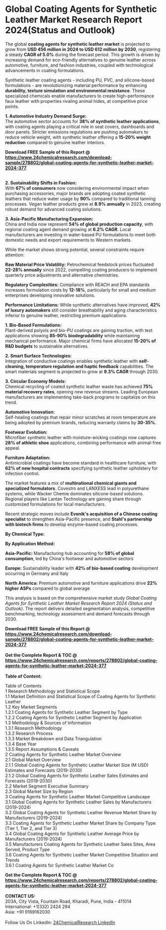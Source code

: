 <h1>Global Coating Agents for Synthetic Leather Market Research Report 2024(Status and Outlook)</h1><p>The global <strong>coating agents for synthetic leather market</strong> is projected to grow from <strong>USD 456 million in 2024 to USD 612 million by 2030</strong>, registering a steady <strong>CAGR of 5.0%</strong> during the forecast period. This growth is driven by increasing demand for eco-friendly alternatives to genuine leather across automotive, furniture, and fashion industries, coupled with technological advancements in coating formulations.</p><p>Synthetic leather coating agents - including PU, PVC, and silicone-based formulations - are revolutionizing material performance by enhancing <strong>durability, texture simulation and environmental resistance</strong>. These specialized chemicals enable manufacturers to create high-performance faux leather with properties rivaling animal hides, at competitive price points.</p><p><strong>1. Automotive Industry Demand Surge:</strong><br>
The automotive sector accounts for <strong>38% of synthetic leather applications</strong>, with coating agents playing a critical role in seat covers, dashboards and door panels. Stricter emissions regulations are pushing automakers to reduce vehicle weight, with synthetic leather offering a <strong>15-20% weight reduction</strong> compared to genuine leather interiors.</p><div><b>Download FREE Sample of this Report @ 
            <a href="https://www.24chemicalresearch.com/download-sample/278802/global-coating-agents-for-synthetic-leather-market-2024-377">
            https://www.24chemicalresearch.com/download-sample/278802/global-coating-agents-for-synthetic-leather-market-2024-377</a></b></div><br><p><strong>2. Sustainability Shifts in Fashion:</strong><br>
With <strong>67% of consumers</strong> now considering environmental impact when purchasing accessories, major brands are adopting coated synthetic leathers that reduce water usage by <strong>90%</strong> compared to traditional tanning processes. Vegan leather products grew at <strong>8.9% annually</strong> in 2023, creating robust demand for advanced coating solutions.</p><p><strong>3. Asia-Pacific Manufacturing Expansion:</strong><br>
China and India now represent <strong>54% of global production capacity</strong>, with regional coating agent demand growing at <strong>6.2% CAGR</strong>. Local manufacturers are investing in water-based PU formulations to meet both domestic needs and export requirements to Western markets.</p><p>While the market shows strong potential, several constraints require attention:</p><p><strong>Raw Material Price Volatility:</strong> Petrochemical feedstock prices fluctuated <strong>22-28% annually</strong> since 2022, compelling coating producers to implement quarterly price adjustments and alternative chemistries.</p><p><strong>Regulatory Complexities:</strong> Compliance with REACH and EPA standards increases formulation costs by <strong>12-18%</strong>, particularly for small and medium enterprises developing innovative solutions.</p><p><strong>Performance Limitations:</strong> While synthetic alternatives have improved, <strong>42% of luxury automakers</strong> still consider breathability and aging characteristics inferior to genuine leather, restricting premium applications.</p><p><strong>1. Bio-Based Formulations:</strong><br>
Plant-derived polyols and bio-PU coatings are gaining traction, with test applications showing <strong>85-90% biodegradability</strong> while maintaining mechanical performance. Major chemical firms have allocated <strong>15-20% of R&amp;D budgets</strong> to sustainable alternatives.</p><p><strong>2. Smart Surface Technologies:</strong><br>
Integration of conductive coatings enables synthetic leather with <strong>self-cleaning, temperature regulation and haptic feedback</strong> capabilities. The smart materials segment is projected to grow at <strong>9.3% CAGR</strong> through 2030.</p><p><strong>3. Circular Economy Models:</strong><br>
Chemical recycling of coated synthetic leather waste has achieved <strong>75% material recovery rates</strong>, opening new revenue streams. Leading European manufacturers are implementing take-back programs to capitalize on this trend.</p><p><strong>Automotive Innovation:</strong> <br>
	Self-healing coatings that repair minor scratches at room temperature are being adopted by premium brands, reducing warranty claims by <strong>30-35%</strong>.</p><p><strong>Footwear Evolution:</strong><br>
	Microfiber synthetic leather with moisture-wicking coatings now captures <strong>28% of athletic shoe</strong> applications, combining performance with animal-free appeal.</p><p><strong>Furniture Adaptation:</strong><br>
	Antimicrobial coatings have become standard in healthcare furniture, with <strong>62% of new hospital contracts</strong> specifying synthetic leather upholstery for infection control.</p><p>The market features a mix of <strong>multinational chemical giants and specialized formulators</strong>. Covestro and LANXESS lead in polyurethane systems, while Wacker Chemie dominates silicone-based solutions. Regional players like Lantan Technology are gaining share through customized formulations for local manufacturers.</p><p>Recent strategic moves include <strong>Evonik's acquisition of a Chinese coating specialist</strong> to strengthen Asia-Pacific presence, and <strong>Stahl's partnership with biotech firms</strong> to develop enzyme-based coating processes.</p><p><strong>By Chemical Type:</strong></p><p><strong>By Application Method:</strong></p><p><strong>Asia-Pacific:</strong> Manufacturing hub accounting for <strong>58% of global consumption</strong>, led by China's footwear and automotive sectors</p><p><strong>Europe:</strong> Sustainability leader with <strong>42% of bio-based coating</strong> development occurring in Germany and Italy</p><p><strong>North America:</strong> Premium automotive and furniture applications drive <strong>22% higher ASPs</strong> compared to global average</p><p>This analysis is based on the comprehensive market study <em>Global Coating Agents for Synthetic Leather Market Research Report 2024 (Status and Outlook)</em>. The report delivers detailed segmentation analysis, competitive benchmarking, technology assessment and demand forecasts through 2030.</p><div><b>Download FREE Sample of this Report @ 
            <a href="https://www.24chemicalresearch.com/download-sample/278802/global-coating-agents-for-synthetic-leather-market-2024-377">
            https://www.24chemicalresearch.com/download-sample/278802/global-coating-agents-for-synthetic-leather-market-2024-377</a></b></div><br><div><b>Get the Complete Report & TOC @ 
            <a href="https://www.24chemicalresearch.com/reports/278802/global-coating-agents-for-synthetic-leather-market-2024-377">
            https://www.24chemicalresearch.com/reports/278802/global-coating-agents-for-synthetic-leather-market-2024-377</a></b></div><br>
            <b>Table of Content:</b><p>Table of Contents<br />
1 Research Methodology and Statistical Scope<br />
1.1 Market Definition and Statistical Scope of Coating Agents for Synthetic Leather<br />
1.2 Key Market Segments<br />
1.2.1 Coating Agents for Synthetic Leather Segment by Type<br />
1.2.2 Coating Agents for Synthetic Leather Segment by Application<br />
1.3 Methodology & Sources of Information<br />
1.3.1 Research Methodology<br />
1.3.2 Research Process<br />
1.3.3 Market Breakdown and Data Triangulation<br />
1.3.4 Base Year<br />
1.3.5 Report Assumptions & Caveats<br />
2 Coating Agents for Synthetic Leather Market Overview<br />
2.1 Global Market Overview<br />
2.1.1 Global Coating Agents for Synthetic Leather Market Size (M USD) Estimates and Forecasts (2019-2030)<br />
2.1.2 Global Coating Agents for Synthetic Leather Sales Estimates and Forecasts (2019-2030)<br />
2.2 Market Segment Executive Summary<br />
2.3 Global Market Size by Region<br />
3 Coating Agents for Synthetic Leather Market Competitive Landscape<br />
3.1 Global Coating Agents for Synthetic Leather Sales by Manufacturers (2019-2024)<br />
3.2 Global Coating Agents for Synthetic Leather Revenue Market Share by Manufacturers (2019-2024)<br />
3.3 Coating Agents for Synthetic Leather Market Share by Company Type (Tier 1, Tier 2, and Tier 3)<br />
3.4 Global Coating Agents for Synthetic Leather Average Price by Manufacturers (2019-2024)<br />
3.5 Manufacturers Coating Agents for Synthetic Leather Sales Sites, Area Served, Product Type<br />
3.6 Coating Agents for Synthetic Leather Market Competitive Situation and Trends<br />
3.6.1 Coating Agents for Synthetic Leather Market Co</p><div><b>Get the Complete Report & TOC @ 
            <a href="https://www.24chemicalresearch.com/reports/278802/global-coating-agents-for-synthetic-leather-market-2024-377">
            https://www.24chemicalresearch.com/reports/278802/global-coating-agents-for-synthetic-leather-market-2024-377</a></b></div><br><b>CONTACT US:</b><br>
            203A, City Vista, Fountain Road, Kharadi, Pune, India - 411014<br>
            International: +1(332) 2424 294<br>
            Asia: +91 9169162030 <br><br>
            Follow Us On LinkedIn: <a href="https://www.linkedin.com/company/24chemicalresearch/">24ChemicalResearch LinkedIn</a>